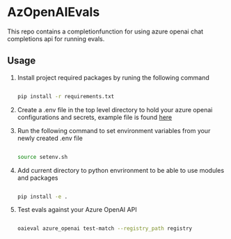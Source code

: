 # AzOpenAIEvals

This repo contains a completionfunction for using azure openai chat completions api for running evals.

## Usage

1. Install project required packages by runing the following command

   ``` bash

   pip install -r requirements.txt

   ```

2. Create a .env file in the top level directory to hold your azure openai configurations and secrets, example file is found [here](sampledotenv)
3. Run the following command to set environment variables from your newly created .env file

   ``` bash

   source setenv.sh

   ```

4. Add current directory to  python envrironment to be able to use modules and packages

   ``` bash

   pip install -e .

   ```

5. Test evals against your Azure OpenAI API

   ``` bash

   oaieval azure_openai test-match --registry_path registry

   ```
